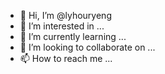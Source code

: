 - 👋 Hi, I’m @lyhouryeng
- 👀 I’m interested in ...
- 🌱 I’m currently learning ...
- 💞️ I’m looking to collaborate on ...
- 📫 How to reach me ...

<!---
lyhouryeng/lyhouryeng is a ✨ special ✨ repository because its `README.md` (this file) appears on your GitHub profile.
You can click the Preview link to take a look at your changes.
--->
